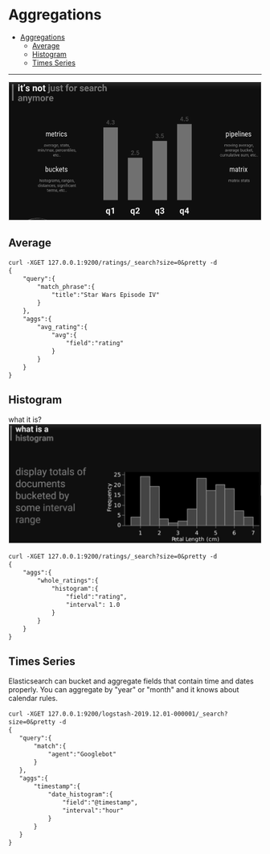 # Aggregations
- [Aggregations](#aggregations)
  - [Average](#average)
  - [Histogram](#histogram)
  - [Times Series](#times-series)
***
![agg](images/agg.png)

## Average
```shell
curl -XGET 127.0.0.1:9200/ratings/_search?size=0&pretty -d
{
	"query":{
		"match_phrase":{
			"title":"Star Wars Episode IV"
		}
	},
	"aggs":{
		"avg_rating":{
			"avg":{
				"field":"rating"
			}
		}
	}
}
```

## Histogram
what it is?
![](images/histogram.png)
```shell
curl -XGET 127.0.0.1:9200/ratings/_search?size=0&pretty -d
{
	"aggs":{
		"whole_ratings":{
			"histogram":{
				"field":"rating",
				"interval": 1.0
			}
		}
	}
}
```

## Times Series
Elasticsearch can bucket and aggregate fields that contain time and dates properly. You can aggregate by "year" or "month" and it knows about calendar rules.
 ```shell
 curl -XGET 127.0.0.1:9200/logstash-2019.12.01-000001/_search?size=0&pretty -d
 {
	"query":{
		"match":{
			"agent":"Googlebot"
		}
	},
	"aggs":{
		"timestamp":{
			"date_histogram":{
				"field":"@timestamp",
				"interval":"hour"
			}
		}
	}
}
 ```